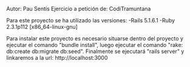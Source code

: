 Autor: Pau Sentís
Ejercicio a petición de: CodiTramuntana

Para este proyecto se ha utilizado las versiones:
  -Rails 5.1.6.1
  -Ruby 2.3.1p112 [x86_64-linux-gnu]

Para instalar este proyecto es necesario situarse dentro del proyecto y ejecutar el comando "bundle install", luego ejecutar el comando
"rake: db:create db:migrate db:seed". Finalmente se ejecutará "rails server" y linkaremos a la url: http://localhost:3000

